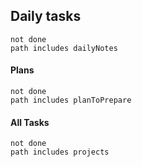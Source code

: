 ## Daily tasks
```tasks
not done
path includes dailyNotes
```

#### Plans
```tasks
not done
path includes planToPrepare
```


#### All Tasks
```tasks
not done
path includes projects
```



